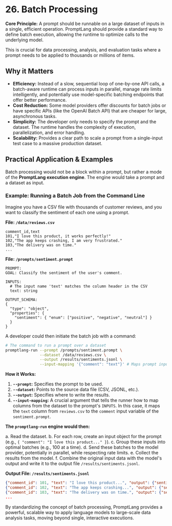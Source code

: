 # 26. Batch Processing

**Core Principle:** A prompt should be runnable on a large dataset of inputs in a single, efficient operation. PromptLang should provide a standard way to define batch execution, allowing the runtime to optimize calls to the underlying model.

This is crucial for data processing, analysis, and evaluation tasks where a prompt needs to be applied to thousands or millions of items.

## Why it Matters

*   **Efficiency:** Instead of a slow, sequential loop of one-by-one API calls, a batch-aware runtime can process inputs in parallel, manage rate limits intelligently, and potentially use model-specific batching endpoints that offer better performance.
*   **Cost Reduction:** Some model providers offer discounts for batch jobs or have specific APIs (like the OpenAI Batch API) that are cheaper for large, asynchronous tasks.
*   **Simplicity:** The developer only needs to specify the prompt and the dataset. The runtime handles the complexity of execution, parallelization, and error handling.
*   **Scalability:** Provides a clear path to scale a prompt from a single-input test case to a massive production dataset.

## Practical Application & Examples

Batch processing would not be a block within a prompt, but rather a mode of the **PromptLang execution engine**. The engine would take a prompt and a dataset as input.

### Example: Running a Batch Job from the Command Line

Imagine you have a CSV file with thousands of customer reviews, and you want to classify the sentiment of each one using a prompt.

**File: `/data/reviews.csv`**
```csv
comment_id,text
101,"I love this product, it works perfectly!"
102,"The app keeps crashing, I am very frustrated."
103,"The delivery was on time."
...
```

**File: `/prompts/sentiment.prompt`**
```
PROMPT:
GOAL: Classify the sentiment of the user's comment.

INPUTS:
  # The input name 'text' matches the column header in the CSV
  text: string

OUTPUT_SCHEMA:
{
  "type": "object",
  "properties": {
    "sentiment": { "enum": ["positive", "negative", "neutral"] }
  }
}
```

A developer could then initiate the batch job with a command:

```bash
# The command to run a prompt over a dataset
promptlang-run --prompt /prompts/sentiment.prompt \
               --dataset /data/reviews.csv \
               --output /results/sentiments.jsonl \
               --input-mapping '{"comment": "text"}' # Maps prompt input to dataset column
```

**How it Works:**

1.  **`--prompt`:** Specifies the prompt to be used.
2.  **`--dataset`:** Points to the source data file (CSV, JSONL, etc.).
3.  **`--output`:** Specifies where to write the results.
4.  **`--input-mapping`:** A crucial argument that tells the runner how to map columns from the dataset to the prompt's `INPUTS`. In this case, it maps the `text` column from `reviews.csv` to the `comment` input variable of the `sentiment.prompt`.

**The `promptlang-run` engine would then:**

a.  Read the dataset.
b.  For each row, create an input object for the prompt (e.g., `{ "comment": "I love this product..." }`).
c.  Group these inputs into optimal batches (e.g., 100 at a time).
d.  Send these batches to the model provider, potentially in parallel, while respecting rate limits.
e.  Collect the results from the model.
f.  Combine the original input data with the model's output and write it to the output file `/results/sentiments.jsonl`.

**Output File: `/results/sentiments.jsonl`**
```json
{"comment_id": 101, "text": "I love this product...", "output": {"sentiment": "positive"}}
{"comment_id": 102, "text": "The app keeps crashing...", "output": {"sentiment": "negative"}}
{"comment_id": 103, "text": "The delivery was on time.", "output": {"sentiment": "neutral"}}
...
```

By standardizing the concept of batch processing, PromptLang provides a powerful, scalable way to apply language models to large-scale data analysis tasks, moving beyond single, interactive executions.
